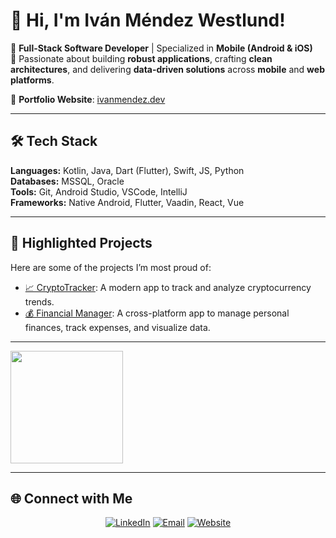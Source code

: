 # 👋 Hi, I'm Iván Méndez Westlund!

🚀 **Full-Stack Software Developer** | Specialized in **Mobile (Android & iOS)**  
🎯 Passionate about building **robust applications**, crafting **clean architectures**, and delivering **data-driven solutions** across **mobile** and **web platforms**.

🔗 **Portfolio Website**: [ivanmendez.dev](https://ivanmendez.dev/en)

---

## 🛠️ **Tech Stack**  
**Languages:** Kotlin, Java, Dart (Flutter), Swift, JS, Python  
**Databases:** MSSQL, Oracle  
**Tools:** Git, Android Studio, VSCode, IntelliJ  
**Frameworks:** Native Android, Flutter, Vaadin, React, Vue  

---

## 🌟 **Highlighted Projects**  
Here are some of the projects I’m most proud of:

- [📈 CryptoTracker](https://github.com/Ivanmw97/CryptoTracker): A modern app to track and analyze cryptocurrency trends.  
- [💰 Financial Manager](https://github.com/Ivanmw97/financial-manager): A cross-platform app to manage personal finances, track expenses, and visualize data.

---

<a href="https://github.com/Ivanmw97">
  <img height="180em" src="https://github-readme-stats.vercel.app/api/top-langs/?username=ivanmw97&theme=buefy&layout=compact" />
</a>

---

## 🌐 **Connect with Me**  

<p align="center">
  <a href="https://www.linkedin.com/in/ivanmw97/"><img alt="LinkedIn" src="https://img.shields.io/badge/LinkedIn-Ivanmw97-blue?style=flat-square&logo=linkedin"></a>
  <a href="mailto:ivanmw97@gmail.com"><img alt="Email" src="https://img.shields.io/badge/Email-ivanmw97@gmail.com-blue?style=flat-square&logo=gmail"></a>
  <a href="https://ivanmendez.dev/en"><img alt="Website" src="https://img.shields.io/badge/Portfolio-ivanmendez.dev-blue?style=flat-square&logo=google-chrome"></a>
</p>

